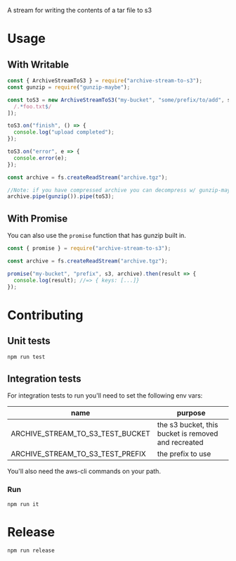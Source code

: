 A stream for writing the contents of a tar file to s3

# Usage

## With Writable

```javascript
const { ArchiveStreamToS3 } = require("archive-stream-to-s3");
const gunzip = require("gunzip-maybe");

const toS3 = new ArchiveStreamToS3("my-bucket", "some/prefix/to/add", s3, [
  /.*foo.txt$/
]);

toS3.on("finish", () => {
  console.log("upload completed");
});

toS3.on("error", e => {
  console.error(e);
});

const archive = fs.createReadStream("archive.tgz");

//Note: if you have compressed archive you can decompress w/ gunzip-maybe.
archive.pipe(gunzip()).pipe(toS3);
```

## With Promise

You can also use the `promise` function that has gunzip built in.

```javascript
const { promise } = require("archive-stream-to-s3");

const archive = fs.createReadStream("archive.tgz");

promise("my-bucket", "prefix", s3, archive).then(result => {
  console.log(result); //=> { keys: [...]}
});
```

# Contributing

## Unit tests

```shell
npm run test
```

## Integration tests

For integration tests to run you'll need to set the following env vars:

| name                             | purpose                                             |
| -------------------------------- | --------------------------------------------------- |
| ARCHIVE_STREAM_TO_S3_TEST_BUCKET | the s3 bucket, this bucket is removed and recreated |
| ARCHIVE_STREAM_TO_S3_TEST_PREFIX | the prefix to use                                   |

You'll also need the aws-cli commands on your path.

### Run

```shell
npm run it
```

# Release

```shell
npm run release
```
